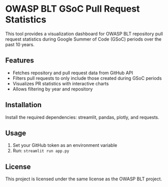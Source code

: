 # OWASP BLT GSoC Pull Request Statistics

This tool provides a visualization dashboard for OWASP BLT repository pull request statistics during Google Summer of Code (GSoC) periods over the past 10 years.

## Features

- Fetches repository and pull request data from GitHub API
- Filters pull requests to only include those created during GSoC periods
- Visualizes PR statistics with interactive charts
- Allows filtering by year and repository

## Installation

Install the required dependencies: streamlit, pandas, plotly, and requests.

## Usage

1. Set your GitHub token as an environment variable
2. Run: `streamlit run app.py`

## License

This project is licensed under the same license as the OWASP BLT project.
